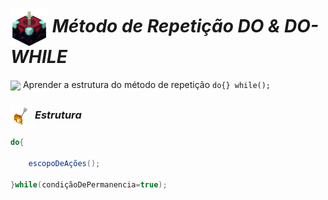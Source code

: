 # <img src="https://github.com/kaka-jaques/Proway-Classes/blob/main/gifs/Enchanting_Table.gif?raw=true" align="center" width="60px"> **_Método de Repetição DO & DO-WHILE_**

<img src="https://github.com/kaka-jaques/Proway-Classes/blob/main/gifs/Enchanted_Book.gif?raw=true" align="center" width="30px"> Aprender a estrutura do método de repetição `do{} while();`

### <img src="https://github.com/kaka-jaques/Proway-Classes/blob/main/gifs/Arrow_Burning.gif?raw=true" align="center" width="35px"> **_Estrutura_**
```java
do{

    escopoDeAções();

}while(condiçãoDePermanencia=true);
```